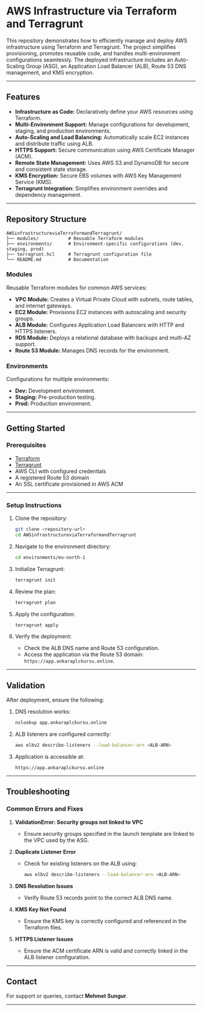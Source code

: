 # AWS Infrastructure via Terraform and Terragrunt

This repository demonstrates how to efficiently manage and deploy AWS infrastructure using Terraform and Terragrunt. The project simplifies provisioning, promotes reusable code, and handles multi-environment configurations seamlessly. The deployed infrastructure includes an Auto-Scaling Group (ASG), an Application Load Balancer (ALB), Route 53 DNS management, and KMS encryption.

---

## **Features**

- **Infrastructure as Code:** Declaratively define your AWS resources using Terraform.
- **Multi-Environment Support:** Manage configurations for development, staging, and production environments.
- **Auto-Scaling and Load Balancing:** Automatically scale EC2 instances and distribute traffic using ALB.
- **HTTPS Support:** Secure communication using AWS Certificate Manager (ACM).
- **Remote State Management:** Uses AWS S3 and DynamoDB for secure and consistent state storage.
- **KMS Encryption:** Secure EBS volumes with AWS Key Management Service (KMS).
- **Terragrunt Integration:** Simplifies environment overrides and dependency management.

---

## **Repository Structure**

```plaintext
AWSinfrastructureviaTerraformandTerragrunt/
├── modules/           # Reusable Terraform modules
├── environments/      # Environment-specific configurations (dev, staging, prod)
├── terragrunt.hcl     # Terragrunt configuration file
└── README.md          # Documentation
```

### **Modules**
Reusable Terraform modules for common AWS services:

- **VPC Module:** Creates a Virtual Private Cloud with subnets, route tables, and internet gateways.
- **EC2 Module:** Provisions EC2 instances with autoscaling and security groups.
- **ALB Module:** Configures Application Load Balancers with HTTP and HTTPS listeners.
- **RDS Module:** Deploys a relational database with backups and multi-AZ support.
- **Route 53 Module:** Manages DNS records for the environment.

### **Environments**
Configurations for multiple environments:

- **Dev:** Development environment.
- **Staging:** Pre-production testing.
- **Prod:** Production environment.

---

## **Getting Started**

### **Prerequisites**

- [Terraform](https://www.terraform.io/downloads.html)
- [Terragrunt](https://terragrunt.gruntwork.io/)
- AWS CLI with configured credentials
- A registered Route 53 domain
- An SSL certificate provisioned in AWS ACM

---

### **Setup Instructions**

1. Clone the repository:

   ```bash
   git clone <repository-url>
   cd AWSinfrastructureviaTerraformandTerragrunt
   ```

2. Navigate to the environment directory:

   ```bash
   cd environments/eu-north-1
   ```

3. Initialize Terragrunt:

   ```bash
   terragrunt init
   ```

4. Review the plan:

   ```bash
   terragrunt plan
   ```

5. Apply the configuration:

   ```bash
   terragrunt apply
   ```

6. Verify the deployment:
   - Check the ALB DNS name and Route 53 configuration.
   - Access the application via the Route 53 domain: `https://app.ankaraplckursu.online`.

---

## **Validation**

After deployment, ensure the following:
1. DNS resolution works:
   ```bash
   nslookup app.ankaraplckursu.online
   ```
2. ALB listeners are configured correctly:
   ```bash
   aws elbv2 describe-listeners --load-balancer-arn <ALB-ARN>
   ```
3. Application is accessible at:
   ```
   https://app.ankaraplckursu.online
   ```

---

## **Troubleshooting**

### Common Errors and Fixes

1. **ValidationError: Security groups not linked to VPC**
   - Ensure security groups specified in the launch template are linked to the VPC used by the ASG.

2. **Duplicate Listener Error**
   - Check for existing listeners on the ALB using:
     ```bash
     aws elbv2 describe-listeners --load-balancer-arn <ALB-ARN>
     ```

3. **DNS Resolution Issues**
   - Verify Route 53 records point to the correct ALB DNS name.

4. **KMS Key Not Found**
   - Ensure the KMS key is correctly configured and referenced in the Terraform files.

5. **HTTPS Listener Issues**
   - Ensure the ACM certificate ARN is valid and correctly linked in the ALB listener configuration.

---

## **Contact**

For support or queries, contact **Mehmet Sungur**.

---

